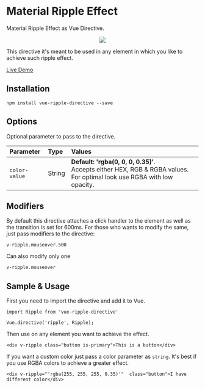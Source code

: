 #   Material Ripple Effect

Material Ripple Effect as Vue Directive.

<p align="center">
<img src="https://media.giphy.com/media/MfW6n0zLw2k7K/giphy.gif" />
</p>

This directive it's meant to be used in any element in which you like to achieve such ripple effect.

<a href="https://pygmyslowloris.github.io/vue-ripple-directive/"> Live Demo</a>

##  Installation

```
npm install vue-ripple-directive --save
```

##  Options

Optional parameter to pass to the directive.

| Parameter      | Type      | Values     |
| :--------------- | :-------  | :--------- |
|  `color-value`      | String    |  <b>Default: 'rgba(0, 0, 0, 0.35)'</b>. <br> Accepts either HEX, RGB & RGBA values. For optimal look use RGBA with low opacity. |

##  Modifiers

By default this directive attaches a click handler to the element as well as the transition is set for 600ms.
For those who wants to modify the same, just pass modifiers to the directive:

```
v-ripple.mouseover.500
```

Can also modify only one

```
v-ripple.mouseover
```

##  Sample & Usage

First you need to import the directive and add it to Vue.

```
import Ripple from 'vue-ripple-directive'

Vue.directive('ripple', Ripple);
```

Then use on any element you want to achieve the effect.

```
<div v-ripple class="button is-primary">This is a button</div>
```

If you want a custom color just pass a color parameter as `string`. It's best if you use RGBA colors to achieve a greater effect.

```
<div v-ripple="'rgba(255, 255, 255, 0.35)'"  class="button">I have different color</div>
```
